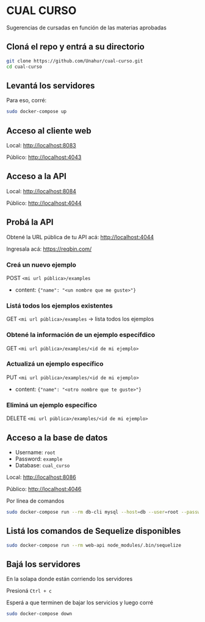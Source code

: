 # CUAL CURSO

Sugerencias de cursadas en función de las materias aprobadas

## Cloná el repo y entrá a su directorio

```bash
git clone https://github.com/Unahur/cual-curso.git
cd cual-curso
```

## Levantá los servidores

Para eso, corré:

```bash
sudo docker-compose up
```

## Acceso al cliente web

Local: <http://localhost:8083>

Público: <http://localhost:4043>

## Acceso a la API

Local: <http://localhost:8084>

Público: <http://localhost:4044>

## Probá la API

Obtené la URL pública de tu API acá: <http://localhost:4044>

Ingresala acá: <https://reqbin.com/>

### Creá un nuevo ejemplo

POST `<mi url pública>/examples`

- content: `{"name": "<un nombre que me guste>"}`

### Listá todos los ejemplos existentes

GET `<mi url pública>/examples` -> lista todos los ejemplos

### Obtené la información de un ejemplo específdico

GET `<mi url pública>/examples/<id de mi ejemplo>`

### Actualizá un ejemplo específico

PUT `<mi url pública>/examples/<id de mi ejemplo>`

- content: `{"name": "<otro nombre que te guste>"}`

### Eliminá un ejemplo específico

DELETE `<mi url pública>/examples/<id de mi ejemplo>`

## Acceso a la base de datos

- Username: `root`
- Password: `example`
- Database: `cual_curso`

Local: <http://localhost:8086>

Público: <http://localhost:4046>

Por línea de comandos

```bash
sudo docker-compose run --rm db-cli mysql --host=db --user=root --password=example --database=cual_curso
```

## Listá los comandos de Sequelize disponibles

```bash
sudo docker-compose run --rm web-api node_modules/.bin/sequelize
```

## Bajá los servidores

En la solapa donde están corriendo los servidores

Presioná `Ctrl + c`

Esperá a que terminen de bajar los servicios y luego corré

```bash
sudo docker-compose down
```
